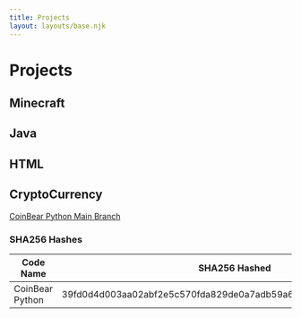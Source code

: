 ```yaml
---
title: Projects
layout: layouts/base.njk
---
```


# Projects


## Minecraft

## Java

## HTML

## CryptoCurrency

<a href="https://github.com/nolant108/CoinBear-Python-Version-/archive/main.zip" download>CoinBear Python Main Branch</a>


### SHA256 Hashes
| Code Name       	| SHA256 Hashed                                                    	|
|-----------------	|------------------------------------------------------------------	|
| CoinBear Python 	| 39fd0d4d003aa02abf2e5c570fda829de0a7adb59a67eed36cf3c50956f5b262 	|